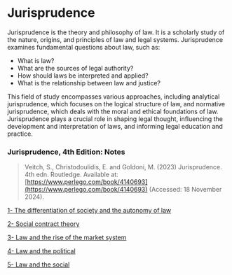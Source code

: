 # Jurisprudence

Jurisprudence is the theory and philosophy of law. It is a scholarly study of the nature, origins, and principles of law and legal systems. Jurisprudence examines fundamental questions about law, such as:

- What is law?
- What are the sources of legal authority?
- How should laws be interpreted and applied?
- What is the relationship between law and justice?

This field of study encompasses various approaches, including analytical jurisprudence, which focuses on the logical structure of law, and normative jurisprudence, which deals with the moral and ethical foundations of law. Jurisprudence plays a crucial role in shaping legal thought, influencing the development and interpretation of laws, and informing legal education and practice.

### Jurisprudence, 4th Edition: Notes

> Veitch, S., Christodoulidis, E. and Goldoni, M. (2023) Jurisprudence. 4th edn. Routledge. Available at: [https://www.perlego.com/book/4140693](https://www.perlego.com/book/4140693) (Accessed: 18 November 2024).
> 

[1- The differentiation of society and the autonomy of law](1-%20The%20differentiation%20of%20society%20and%20the%20autonomy%20142cf6c29f9b8036b8a2d6151a1bbc7c.md)

[2- Social contract theory](2-%20Social%20contract%20theory%20142cf6c29f9b80d69c26c651745ac4f1.md)

[3- Law and the rise of the market system](3-%20Law%20and%20the%20rise%20of%20the%20market%20system%2014ccf6c29f9b80fa9bc5d6b7ca270acc.md)

[4- Law and the political](4-%20Law%20and%20the%20political%2014bcf6c29f9b80928a87d7c7e30653e9.md)

[5- Law and the social](5-%20Law%20and%20the%20social%2014ecf6c29f9b8094a6f0ec15e69278b0.md)
